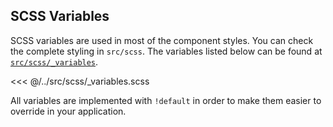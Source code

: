 ## SCSS Variables

SCSS variables are used in most of the component styles. You can check the complete styling in `src/scss`. The variables listed below can be found at
[`src/scss/_variables`](https://github.com/abhimediratta/vue-multiselect-listbox/blob/master/src/scss/_variables.scss).

<<< @/../src/scss/_variables.scss


All variables are implemented with `!default` in order to make them easier to override in your application.


